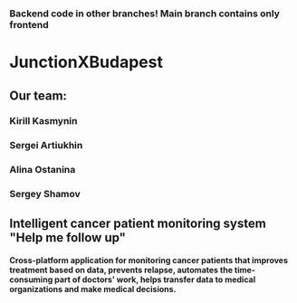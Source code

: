 ### Backend code in other branches! Main branch contains only frontend

# JunctionXBudapest
## Our team:
### Kirill Kasmynin 
### Sergei Artiukhin
### Alina Ostanina
### Sergey Shamov

## Intelligent cancer patient monitoring system "Help me follow up"
#### Cross-platform application for monitoring cancer patients that improves treatment based on data, prevents relapse, automates the time-consuming part of doctors' work, helps transfer data to medical organizations and make medical decisions.
